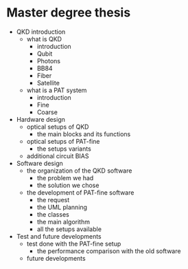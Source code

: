 # Master degree thesis

- QKD introduction
  - what is QKD
    - introduction
    - Qubit
    - Photons
    - BB84
    - Fiber
    - Satellite
  - what is a PAT system
    - introduction
    - Fine
    - Coarse
- Hardware design
  - optical setups of QKD
    - the main blocks and its functions
  - optical setups of PAT-fine
    - the setups variants
  - additional circuit BIAS
- Software design
  - the organization of the QKD software
    - the problem we had
    - the solution we chose
  - the development of PAT-fine software
    - the request
    - the UML planning
    - the classes
    - the main algorithm
    - all the setups available
- Test and future developments
  - test done with the PAT-fine setup
    - the performance comparison with the old software
  - future developments